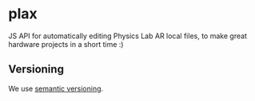 # plax

JS API for automatically editing Physics Lab AR local files, to make great hardware projects in a short time :)

## Versioning
We use [semantic versioning](https://semver.org).

